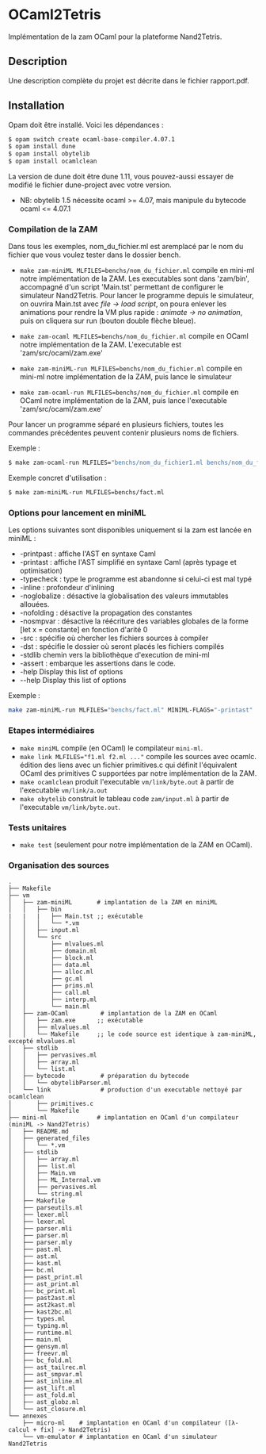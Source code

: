 # OCaml2Tetris

Implémentation de la zam OCaml pour la plateforme Nand2Tetris.

## Description

Une description complète du projet est décrite dans le fichier rapport.pdf.

## Installation

Opam doit être installé. Voici les dépendances :

```bash
$ opam switch create ocaml-base-compiler.4.07.1
$ opam install dune
$ opam install obytelib
$ opam install ocamlclean
```

La version de dune doit être dune 1.11, vous pouvez-aussi essayer de modifié le fichier dune-project avec votre version.

- NB: obytelib 1.5 nécessite ocaml >= 4.07, mais manipule du bytecode ocaml <= 4.07.1

### Compilation de la ZAM

Dans tous les exemples, nom_du_fichier.ml est aremplacé par le nom du fichier que vous voulez tester dans le dossier bench.

- `make zam-miniML MLFILES=benchs/nom_du_fichier.ml` compile en mini-ml notre implémentation de la ZAM. Les executables sont dans 'zam/bin', accompagné d'un script 'Main.tst' permettant de configurer le simulateur Nand2Tetris. Pour lancer le programme depuis le simulateur, on ouvrira Main.tst avec *file -> load script*, on poura enlever les animations pour rendre la VM plus rapide : *animate -> no animation*, puis on cliquera sur run (bouton double flèche bleue).

- `make zam-ocaml MLFILES=benchs/nom_du_fichier.ml` compile en OCaml notre implémentation de la ZAM. L'executable est 'zam/src/ocaml/zam.exe'

- `make zam-miniML-run MLFILES=benchs/nom_du_fichier.ml` compile en mini-ml notre implémentation de la ZAM, puis lance le simulateur

- `make zam-ocaml-run MLFILES=benchs/nom_du_fichier.ml` compile en OCaml notre implémentation de la ZAM, puis lance l'executable 'zam/src/ocaml/zam.exe'

Pour lancer un programme séparé en plusieurs fichiers, toutes les commandes précédentes peuvent contenir plusieurs noms de fichiers.

Exemple :

```bash
$ make zam-ocaml-run MLFILES="benchs/nom_du_fichier1.ml benchs/nom_du_fichier2.ml"
```

Exemple concret d'utilisation :

```bash
$ make zam-miniML-run MLFILES=benchs/fact.ml
```

### Options pour lancement en miniML

Les options suivantes sont disponibles uniquement si la zam est lancée en miniML : 

- -printpast  : affiche l'AST en syntaxe Caml
- -printast  : affiche l'AST simplifié en syntaxe Caml (après typage et optimisation)
- -typecheck  : type le programme est abandonne si celui-ci est mal typé
- -inline  : profondeur d'inlining
- -noglobalize  : désactive la globalisation des valeurs immutables allouées.
- -nofolding  : désactive la propagation des constantes
- -nosmpvar  : désactive la réécriture des variables globales de la forme [let x = constante] en fonction d'arité 0
- -src  : spécifie où chercher les fichiers sources à compiler
- -dst  : spécifie le dossier où seront placés les fichiers compilés
- -stdlib chemin vers la bibliothèque d'execution de mini-ml
- -assert  : embarque les assertions dans le code.
- -help  Display this list of options
- --help  Display this list of options

Exemple : 

```bash
make zam-miniML-run MLFILES="benchs/fact.ml" MINIML-FLAGS="-printast"
```

### Etapes intermédiaires

- `make miniML` compile (en OCaml) le compilateur `mini-ml`.
- `make link MLFILES="f1.ml f2.ml ..."` compile les sources avec ocamlc. édition des liens avec un fichier primitives.c qui définit l'équivalent OCaml des primitives C supportées par notre implémentation de la ZAM.
- `make ocamlclean` produit l'executable `vm/link/byte.out` à partir de l'executable `vm/link/a.out`
- `make obytelib` construit le tableau code `zam/input.ml` à partir de l'executable `vm/link/byte.out`. 

### Tests unitaires 

- `make test` (seulement pour notre implémentation de la ZAM en OCaml). 

### Organisation des sources
```text
.
├── Makefile
├── vm
│   ├── zam-miniML       # implantation de la ZAM en miniML
│   │   ├── bin
|   |   |   ├── Main.tst ;; exécutable
│   │   │   └── *.vm  
│   │   ├── input.ml
│   │   └── src
│   │       ├── mlvalues.ml  
│   │       ├── domain.ml 
│   │       ├── block.ml 
│   │       ├── data.ml   
│   │       ├── alloc.ml    
│   │       ├── gc.ml  
│   │       ├── prims.ml  
│   │       ├── call.ml  
│   │       ├── interp.ml  
│   │       └── main.ml  
│   ├── zam-OCaml         # implantation de la ZAM en OCaml
│   │   ├── zam.exe      ;; exécutable
│   │   ├── mlvalues.ml
│   │   └── Makefile     ;; le code source est identique à zam-miniML, excepté mlvalues.ml
│   ├── stdlib
│   │   ├── pervasives.ml
│   │   ├── array.ml
│   │   └── list.ml
│   ├── bytecode          # préparation du bytecode
│   │   └── obytelibParser.ml
│   └── link              # production d'un executable nettoyé par ocamlclean
│       ├── primitives.c
│       └── Makefile
├── mini-ml              # implantation en OCaml d'un compilateur (miniML -> Nand2Tetris)
│   ├── README.md
│   ├── generated_files
│   │   └── *.vm 
│   ├── stdlib
│   │   ├── array.ml
│   │   ├── list.ml
│   │   ├── Main.vm
│   │   ├── ML_Internal.vm
│   │   ├── pervasives.ml
│   │   └── string.ml
│   ├── Makefile
│   ├── parseutils.ml
│   ├── lexer.mll
│   ├── lexer.ml
│   ├── parser.mli
│   ├── parser.ml
│   ├── parser.mly
│   ├── past.ml
│   ├── ast.ml
│   ├── kast.ml
│   ├── bc.ml
│   ├── past_print.ml
│   ├── ast_print.ml
│   ├── bc_print.ml
│   ├── past2ast.ml
│   ├── ast2kast.ml
│   ├── kast2bc.ml
│   ├── types.ml
│   ├── typing.ml
│   ├── runtime.ml
│   ├── main.ml
│   ├── gensym.ml
│   ├── freevr.ml
│   ├── bc_fold.ml
│   ├── ast_tailrec.ml
│   ├── ast_smpvar.ml
│   ├── ast_inline.ml
│   ├── ast_lift.ml
│   ├── ast_fold.ml
│   ├── ast_globz.ml
│   └── ast_closure.ml
└── annexes
    ├── micro-ml    # implantation en OCaml d'un compilateur ([λ-calcul + fix] -> Nand2Tetris)
    └── vm-emulator # implantation en OCaml d'un simulateur Nand2Tetris
```

